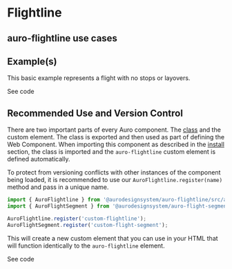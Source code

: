 <!--
The index.md file is a compiled document. No edits should be made directly to this file.
README.md is created by running `npm run build:docs`.
This file is generated based on a template fetched from `./docs/partials/index.md`
-->

# Flightline

<!-- AURO-GENERATED-CONTENT:START (FILE:src=../docs/partials/description.md) -->
<!-- AURO-GENERATED-CONTENT:END -->

## auro-flightline use cases

<!-- AURO-GENERATED-CONTENT:START (FILE:src=../docs/partials/useCases.md) -->
<!-- AURO-GENERATED-CONTENT:END -->

## Example(s)

This basic example represents a flight with no stops or layovers.

<div class="exampleWrapper">
  <!-- AURO-GENERATED-CONTENT:START (FILE:src=../apiExamples/basic.html) -->
  <!-- AURO-GENERATED-CONTENT:END -->
</div>

<auro-accordion alignRight>
  <span slot="trigger">See code</span>

<!-- AURO-GENERATED-CONTENT:START (CODE:src=../apiExamples/basic.html) -->
<!-- AURO-GENERATED-CONTENT:END -->

</auro-accordion>

## Recommended Use and Version Control

There are two important parts of every Auro component. The <a href="https://developer.mozilla.org/en-US/docs/Web/JavaScript/Reference/Classes">class</a> and the custom element. The class is exported and then used as part of defining the Web Component. When importing this component as described in the <a href="#install">install</a> section, the class is imported and the `auro-flightline` custom element is defined automatically.

To protect from versioning conflicts with other instances of the component being loaded, it is recommended to use our `AuroFlightline.register(name)` method and pass in a unique name.

```js
import { AuroFlightline } from '@aurodesignsystem/auro-flightline/src/auro-flightline';
import { AuroFlightSegment } from '@aurodesignsystem/auro-flight-segment/src/auro-flight-segment';

AuroFlightline.register('custom-flightline');
AuroFlightSegment.register('custom-flight-segment');
```

This will create a new custom element that you can use in your HTML that will function identically to the `auro-flightline` element.

<div class="exampleWrapper">
  <!-- AURO-GENERATED-CONTENT:START (FILE:src=../apiExamples/custom.html) -->
  <!-- AURO-GENERATED-CONTENT:END -->
</div>

<auro-accordion alignRight>
  <span slot="trigger">See code</span>

<!-- AURO-GENERATED-CONTENT:START (CODE:src=../apiExamples/custom.html) -->
<!-- AURO-GENERATED-CONTENT:END -->

</auro-accordion>
